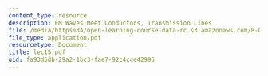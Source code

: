 ```yaml
---
content_type: resource
description: EM Waves Meet Conductors, Transmission Lines
file: /media/https%3A/open-learning-course-data-rc.s3.amazonaws.com/8-03-physics-iii-spring-2003/fa93d5db29a21bc3fae792c4cce42995_lec15.pdf
file_type: application/pdf
resourcetype: Document
title: lec15.pdf
uid: fa93d5db-29a2-1bc3-fae7-92c4cce42995
---
```

